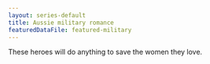 ```yaml
---
layout: series-default
title: Aussie military romance
featuredDataFile: featured-military
---
```

These heroes will do anything to save the women they love.